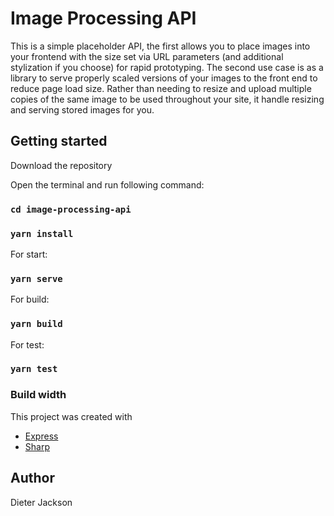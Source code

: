 # Image Processing API

This is a simple placeholder API, the first allows you to place images into your frontend with the size set via URL parameters (and additional stylization if you choose) for rapid prototyping. The second use case is as a library to serve properly scaled versions of your images to the front end to reduce page load size. Rather than needing to resize and upload multiple copies of the same image to be used throughout your site, it handle resizing and serving stored images for you.

## Getting started

Download the repository

Open the terminal and run following command:

### `cd image-processing-api`
### `yarn install`

For start:
### `yarn serve`

For build:
### `yarn build`

For test:
### `yarn test`


### Build width
This project was created with 
- [Express](http://expressjs.com/)
- [Sharp](https://sharp.pixelplumbing.com/)


## Author
Dieter Jackson